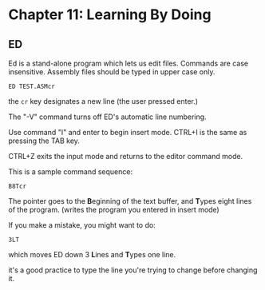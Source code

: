 ﻿# Chapter 11: Learning By Doing

## ED

Ed is a stand-alone program which lets us edit files. Commands are case insensitive. Assembly files should be typed in upper case only.

```
ED TEST.ASMcr
```
the ```cr``` key designates a new line (the user pressed enter.)

The "-V" command turns off ED's automatic line numbering.

Use command "I" and enter to begin insert mode.
CTRL+I is the same as pressing the TAB key.

CTRL+Z exits the input mode and returns to the editor command mode.

This is a sample command sequence:
```
B8Tcr
```
The pointer goes to the **B**eginning of the text buffer, and **T**ypes eight lines of the program. (writes the program you entered in insert mode)

If you make a mistake, you might want to do:
```
3LT
```

which moves ED down 3 **L**ines and **T**ypes one line.

it's a good practice to type the line you're trying to change before changing it.
